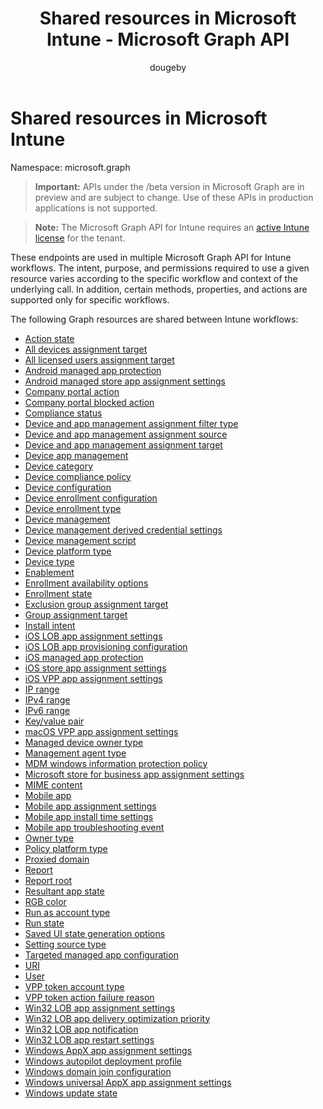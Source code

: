 ﻿---
title: "Shared resources in Microsoft Intune - Microsoft Graph API"
description: "Lists the Microsoft Graph API for Intune endpoints (REST) that support multiple workflows for a tenant organization."
localization_priority: Normal
author: "dougeby"
ms.prod: "intune"
---

# Shared resources in Microsoft Intune

Namespace: microsoft.graph

> **Important:** APIs under the /beta version in Microsoft Graph are in preview and are subject to change. Use of these APIs in production applications is not supported.

> **Note:** The Microsoft Graph API for Intune requires an [active Intune license](https://go.microsoft.com/fwlink/?linkid=839381) for the tenant.

These endpoints are used in multiple Microsoft Graph API for Intune workflows.  The intent, purpose, and permissions required to use a given resource varies according to the specific workflow and context of the underlying call.  In addition, certain methods, properties, and actions are supported only for specific workflows.

The following Graph resources are shared between Intune workflows:

- [Action state](intune-shared-actionstate.md)
- [All devices assignment target](intune-shared-alldevicesassignmenttarget.md)
- [All licensed users assignment target](intune-shared-alllicensedusersassignmenttarget.md)
- [Android managed app protection](intune-shared-androidmanagedappprotection.md)
- [Android managed store app assignment settings](intune-shared-androidmanagedstoreappassignmentsettings.md)
- [Company portal action](intune-shared-companyportalaction.md)
- [Company portal blocked action](intune-shared-companyportalblockedaction.md)
- [Compliance status](intune-shared-compliancestatus.md)
- [Device and app management assignment filter type](intune-shared-deviceandappmanagementassignmentfiltertype.md)
- [Device and app management assignment source](intune-shared-deviceandappmanagementassignmentsource.md)
- [Device and app management assignment target](intune-shared-deviceandappmanagementassignmenttarget.md)
- [Device app management](intune-shared-deviceappmanagement.md)
- [Device category](intune-shared-devicecategory.md)
- [Device compliance policy](intune-shared-devicecompliancepolicy.md)
- [Device configuration](intune-shared-deviceconfiguration.md)
- [Device enrollment configuration](intune-shared-deviceenrollmentconfiguration.md)
- [Device enrollment type](intune-shared-deviceenrollmenttype.md)
- [Device management](intune-shared-devicemanagement.md)
- [Device management derived credential settings](intune-shared-devicemanagementderivedcredentialsettings.md)
- [Device management script](intune-shared-devicemanagementscript.md)
- [Device platform type](intune-shared-deviceplatformtype.md)
- [Device type](intune-shared-devicetype.md)
- [Enablement](intune-shared-enablement.md)
- [Enrollment availability options](intune-shared-enrollmentavailabilityoptions.md)
- [Enrollment state](intune-shared-enrollmentstate.md)
- [Exclusion group assignment target](intune-shared-exclusiongroupassignmenttarget.md)
- [Group assignment target](intune-shared-groupassignmenttarget.md)
- [Install intent](intune-shared-installintent.md)
- [iOS LOB app assignment settings](intune-shared-ioslobappassignmentsettings.md)
- [iOS LOB app provisioning configuration](intune-shared-ioslobappprovisioningconfiguration.md)
- [iOS managed app protection](intune-shared-iosmanagedappprotection.md)
- [iOS store app assignment settings](intune-shared-iosstoreappassignmentsettings.md)
- [iOS VPP app assignment settings](intune-shared-iosvppappassignmentsettings.md)
- [IP range](intune-shared-iprange.md)
- [IPv4 range](intune-shared-ipv4range.md)
- [IPv6 range](intune-shared-ipv6range.md)
- [Key/value pair](intune-shared-keyvaluepair.md)
- [macOS VPP app assignment settings](intune-shared-macosvppappassignmentsettings.md)
- [Managed device owner type](intune-shared-manageddeviceownertype.md)
- [Management agent type](intune-shared-managementagenttype.md)
- [MDM windows information protection policy](intune-shared-mdmwindowsinformationprotectionpolicy.md)
- [Microsoft store for business app assignment settings](intune-shared-microsoftstoreforbusinessappassignmentsettings.md)
- [MIME content](intune-shared-mimecontent.md)
- [Mobile app](intune-shared-mobileapp.md)
- [Mobile app assignment settings](intune-shared-mobileappassignmentsettings.md)
- [Mobile app install time settings](intune-shared-mobileappinstalltimesettings.md)
- [Mobile app troubleshooting event](intune-shared-mobileapptroubleshootingevent.md)
- [Owner type](intune-shared-ownertype.md)
- [Policy platform type](intune-shared-policyplatformtype.md)
- [Proxied domain](intune-shared-proxieddomain.md)
- [Report](intune-shared-report.md)
- [Report root](intune-shared-reportroot.md)
- [Resultant app state](intune-shared-resultantappstate.md)
- [RGB color](intune-shared-rgbcolor.md)
- [Run as account type](intune-shared-runasaccounttype.md)
- [Run state](intune-shared-runstate.md)
- [Saved UI state generation options](intune-shared-saveduistategenerationoptions.md)
- [Setting source type](intune-shared-settingsourcetype.md)
- [Targeted managed app configuration](intune-shared-targetedmanagedappconfiguration.md)
- [URI](intune-shared-uri.md)
- [User](intune-shared-user.md)
- [VPP token account type](intune-shared-vpptokenaccounttype.md)
- [VPP token action failure reason](intune-shared-vpptokenactionfailurereason.md)
- [Win32 LOB app assignment settings](intune-shared-win32lobappassignmentsettings.md)
- [Win32 LOB app delivery optimization priority](intune-shared-win32lobappdeliveryoptimizationpriority.md)
- [Win32 LOB app notification](intune-shared-win32lobappnotification.md)
- [Win32 LOB app restart settings](intune-shared-win32lobapprestartsettings.md)
- [Windows AppX app assignment settings](intune-shared-windowsappxappassignmentsettings.md)
- [Windows autopilot deployment profile](intune-shared-windowsautopilotdeploymentprofile.md)
- [Windows domain join configuration](intune-shared-windowsdomainjoinconfiguration.md)
- [Windows universal AppX app assignment settings](intune-shared-windowsuniversalappxappassignmentsettings.md)
- [Windows update state](intune-shared-windowsupdatestate.md)

